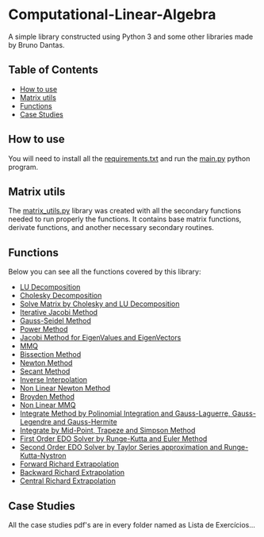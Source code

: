 # Computational-Linear-Algebra

A simple library constructed using Python 3 and some other libraries made by Bruno Dantas.

## Table of Contents
- [How to use](#how-to-use)
- [Matrix utils](#matrix-utils)
- [Functions](#functions)
- [Case Studies](#case-studies)


## How to use
You will need to install all the [requirements.txt](https://github.com/DantasB/computational-linear-algebra/blob/master/requirements.txt) and run the [main.py](https://github.com/DantasB/computational-linear-algebra/blob/master/main.py) python program.

## Matrix utils
The [matrix_utils.py](https://github.com/DantasB/computational-linear-algebra/blob/master/src/utils/matrix_utils.py) library was created with all the secondary functions needed to run properly the functions. It contains base matrix functions, derivate functions, and another necessary secondary routines.

## Functions
Below you can see all the functions covered by this library:

- [LU Decomposition](https://github.com/DantasB/computational-linear-algebra/blob/master/src/list_1/alc_list1.py#L7)
- [Cholesky Decomposition](https://github.com/DantasB/computational-linear-algebra/blob/master/src/list_1/alc_list1.py#L30)
- [Solve Matrix by Cholesky and LU Decomposition](https://github.com/DantasB/computational-linear-algebra/blob/master/src/list_1/alc_list1.py#L57)
- [Iterative Jacobi Method](https://github.com/DantasB/computational-linear-algebra/blob/master/src/list_1/alc_list1.py#L75)
- [Gauss-Seidel Method](https://github.com/DantasB/computational-linear-algebra/blob/master/src/list_1/alc_list1.py#L117)
- [Power Method](https://github.com/DantasB/computational-linear-algebra/blob/master/src/list_2/alc_list2.py#L6)
- [Jacobi Method for EigenValues and EigenVectors](https://github.com/DantasB/computational-linear-algebra/blob/master/src/list_2/alc_list2.py#L40)
- [MMQ](https://github.com/DantasB/computational-linear-algebra/blob/master/src/list_3/alc_list3.py#L6)
- [Bissection Method](https://github.com/DantasB/computational-linear-algebra/blob/master/src/list_4/alc_list4.py#L9)
- [Newton Method](https://github.com/DantasB/computational-linear-algebra/blob/master/src/list_4/alc_list4.py#L29)
- [Secant Method](https://github.com/DantasB/computational-linear-algebra/blob/master/src/list_4/alc_list4.py#L45)
- [Inverse Interpolation](https://github.com/DantasB/computational-linear-algebra/blob/master/src/list_4/alc_list4.py#L67)
- [Non Linear Newton Method](https://github.com/DantasB/computational-linear-algebra/blob/master/src/list_4/alc_list4.py#L97)
- [Broyden Method](https://github.com/DantasB/computational-linear-algebra/blob/master/src/list_4/alc_list4.py#L121)
- [Non Linear MMQ](https://github.com/DantasB/computational-linear-algebra/blob/master/src/list_4/alc_list4.py#L168)
- [Integrate Method by Polinomial Integration and Gauss-Laguerre, Gauss-Legendre and Gauss-Hermite](https://github.com/DantasB/computational-linear-algebra/blob/master/src/list_5/alc_list5.py#L38)
- [Integrate by Mid-Point, Trapeze and Simpson Method](https://github.com/DantasB/computational-linear-algebra/blob/master/src/list_5/alc_list5.py#L126)
- [First Order EDO Solver by Runge-Kutta and Euler Method](https://github.com/DantasB/computational-linear-algebra/blob/master/src/list_6/alc_list6.py#L7)
- [Second Order EDO Solver by Taylor Series approximation and Runge-Kutta-Nystron](https://github.com/DantasB/computational-linear-algebra/blob/master/src/list_6/alc_list6.py#L47)
- [Forward Richard Extrapolation](https://github.com/DantasB/computational-linear-algebra/blob/master/src/list_7/alc_list7.py#L8)
- [Backward Richard Extrapolation](https://github.com/DantasB/computational-linear-algebra/blob/master/src/list_7/alc_list7.py#L19)
- [Central Richard Extrapolation](https://github.com/DantasB/computational-linear-algebra/blob/master/src/list_7/alc_list7.py#L30)

## Case Studies
All the case studies pdf's are in every folder named as Lista de Exercícios... 
